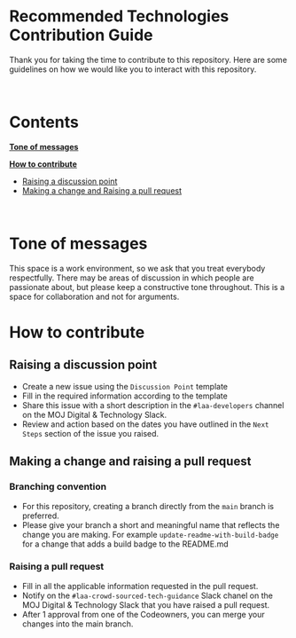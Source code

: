 # Recommended Technologies Contribution Guide

Thank you for taking the time to contribute to this repository. Here are some guidelines on how we would like you to interact with this repository.

<br/>

# Contents

**[Tone of messages](#tone-of-messages)**

**[How to contribute](#how-to-contribute)**
- [Raising a discussion point](#raising-a-discussion-point)
- [Making a change and Raising a pull request](#making-a-change-and-raising-a-pull-request)

<br/>

# Tone of messages

This space is a work environment, so we ask that you treat everybody respectfully. There may be areas of discussion in which people are passionate about, but please keep a constructive tone throughout. This is a space for collaboration and not for arguments.

# How to contribute

## Raising a discussion point

- Create a new issue using the `Discussion Point` template
- Fill in the required information according to the template
- Share this issue with a short description in the `#laa-developers` channel on the MOJ Digital & Technology Slack.
- Review and action based on the dates you have outlined in the `Next Steps` section of the issue you raised.

## Making a change and raising a pull request

### Branching convention

- For this repository, creating a branch directly from the `main` branch is preferred. 
- Please give your branch a short and meaningful name that reflects the change you are making. For example `update-readme-with-build-badge` for a change that adds a build badge to the README.md

### Raising a pull request

- Fill in all the applicable information requested in the pull request.
- Notify on the `#laa-crowd-sourced-tech-guidance` Slack chanel on the MOJ Digital & Technology Slack that you have raised a pull request.
- After 1 approval from one of the Codeowners, you can merge your changes into the main branch.